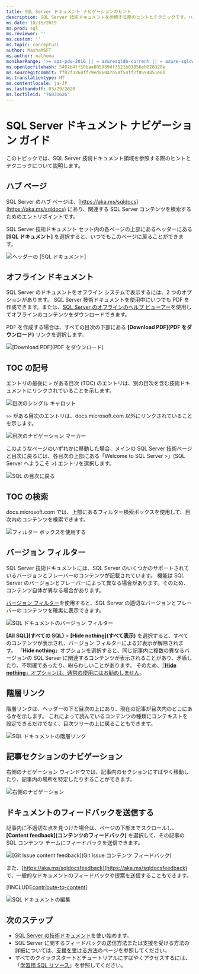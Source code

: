 ```yaml
---
title: SQL Server ドキュメント ナビゲーションのヒント
description: SQL Server 技術ドキュメントを参照する際のヒントとテクニックです。ハブ ページ、目次、ヘッダー、階層リンクの使用方法、バージョン フィルターの使用方法などについて説明します。
ms.date: 10/15/2019
ms.prod: sql
ms.reviewer: ''
ms.custom: ''
ms.topic: conceptual
author: MashaMSFT
ms.author: mathoma
monikerRange: '>= aps-pdw-2016 || = azuresqldb-current || = azure-sqldw-latest || >= sql-server-2016 || >= sql-server-linux-2017 || = sqlallproducts-allversions'
ms.openlocfilehash: 5492b4ff50baa805989df3521b01856eb028328e
ms.sourcegitcommit: ff82f3260ff79ed860a7a58f54ff7f0594851e6b
ms.translationtype: HT
ms.contentlocale: ja-JP
ms.lasthandoff: 03/29/2020
ms.locfileid: "76831626"
---
```

# <a name="sql-server-docs-navigation-guide"></a>SQL Server ドキュメント ナビゲーション ガイド 

このトピックでは、SQL Server 技術ドキュメント領域を参照する際のヒントとテクニックについて説明します。  

## <a name="hub-page"></a>ハブ ページ

SQL Server のハブ ページは、[https://aka.ms/sqldocs](https://aka.ms/sqldocs) にあり、関連する SQL Server コンテンツを検索するためのエントリポイントです。

SQL Server 技術ドキュメント セット内の各ページの上部にあるヘッダーにある **[SQL ドキュメント]** を選択すると、いつでもこのページに戻ることができます。 

![ヘッダーの [SQL ドキュメント]](media/sql-server-docs-navigation-guide/sql-docs-in-header.png)

## <a name="offline-documentation"></a>オフライン ドキュメント

SQL Server のドキュメントをオフライン システムで表示するには、2 つのオプションがあります。 SQL Server 技術ドキュメントを使用中にいつでも PDF を作成できます。または、[SQL Server のオフラインのヘルプ ビューアー](sql-server-help-installation.md)を使用してオフラインのコンテンツをダウンロードできます。 

PDF を作成する場合は、すべての目次の下部にある **[Download PDF]\(PDF をダウンロード\)** リンクを選択します。


![[Download PDF]\(PDF をダウンロード\)](media/sql-server-docs-navigation-guide/download-pdf.png)

## <a name="toc-symbols"></a>TOC の記号 

エントリの最後に `>` がある目次 (TOC) のエントリは、別の目次を含む技術ドキュメントにリンクされていることを示します。 

![目次のシングル キャロット](media/sql-server-docs-navigation-guide/single-carrots-in-sql-docs-toc.png)

`>>` がある目次のエントリは、docs.microsoft.com 以外にリンクされていることを示します。 

![目次のナビゲーション マーカー](media/sql-server-docs-navigation-guide/double-carrots-in-sql-docs-toc.png)

このようなページのいずれかに移動した場合、メインの SQL Server 技術ページと目次に戻るには、各目次の上部にある「Welcome to SQL Server >」(SQL Server へようこそ >) エントリを選択します。 

![SQL の目次に戻る](media/sql-server-docs-navigation-guide/navigate-back-to-sql-toc.png)

## <a name="toc-search"></a>TOC の検索 
docs.microsoft.com では、上部にあるフィルター検索ボックスを使用して、目次内のコンテンツを検索できます。 

![フィルター ボックスを使用する](media/sql-server-docs-navigation-guide/sql-docs-toc-filter.gif)

## <a name="version-filter"></a>バージョン フィルター
SQL Server 技術ドキュメントには、SQL Server のいくつかのサポートされているバージョンとフレーバーのコンテンツが記載されています。 機能は SQL Server のバージョンとフレーバーによって異なる場合があります。そのため、コンテンツ自体が異なる場合があります。 

[バージョン フィルター](versioning-system-monikers-ui-sql-server.md)を使用すると、SQL Server の適切なバージョンとフレーバーのコンテンツを確実に表示できます。 

![SQL ドキュメントのバージョン フィルター](media/sql-server-docs-navigation-guide/sql-docs-version-filter.gif)

**[All SQL]\(すべての SQL\)** \> **[Hide nothing]\(すべて表示\)** を選択すると、すべてのコンテンツが表示され、バージョン フィルターによる非表示が解除されます。 「**Hide nothing**」オプションを選択すると、同じ記事内に複数の異なるバージョンの SQL Server に関連するコンテンツが表示されることがあり、矛盾したり、不明確であったり、紛らわしいことがあります。 そのため、[「**Hide nothing**」オプションは、通常の使用にはお勧めしません](versioning-system-monikers-ui-sql-server.md#anchor-allsql-hidenothing)。 

## <a name="breadcrumbs"></a>階層リンク

階層リンクは、ヘッダーの下と目次の上にあり、現在の記事が目次内のどこにあるかを示します。  これによって読んでいるコンテンツの種類にコンテキストを設定できるだけでなく、目次ツリーの上に戻ることもできます。

![SQL ドキュメントの階層リンク](media/sql-server-docs-navigation-guide/sql-docs-bread-crumbs.gif)

## <a name="article-section-navigation"></a>記事セクションのナビゲーション

右側のナビゲーション ウィンドウでは、記事内のセクションにすばやく移動したり、記事内の場所を特定したりすることができます。  

![右側のナビゲーション](media/sql-server-docs-navigation-guide/sql-docs-right-hand-navigation.gif)


## <a name="submit-docs-feedback"></a>ドキュメントのフィードバックを送信する

記事内に不適切な点を見つけた場合は、ページの下部までスクロールし、 **[Content feedback]\(コンテンツのフィードバック\)** を選択して、その記事の SQL コンテンツ チームにフィードバックを送信できます。

![[Git Issue content feedback]\(Git Issue コンテンツ フィードバック\)](media/sql-server-get-help/git-issues.png)

また、[https://aka.ms/sqldocsfeedback](https://aka.ms/sqldocsfeedback) で、一般的なドキュメントのフィードバックや提案を送信することもできます。 

[!INCLUDE[contribute-to-content](../includes/paragraph-content/contribute-to-content.md)]

![SQL ドキュメントの編集](media/sql-server-docs-navigation-guide/edit-sql-docs.gif)

## <a name="next-steps"></a>次のステップ

- [SQL Server の技術ドキュメント](index.yml)を使い始めます。
- SQL Server に関するフィードバックの送信方法または支援を受ける方法の詳細については、[支援を受ける方法](sql-server-get-help.md)のページを参照してください。 
- すべてのクイックスタートとチュートリアルにすばやくアクセスするには、「[学習用 SQL リソース](../sql-server/educational-sql-resources.yml)」を参照してください。
